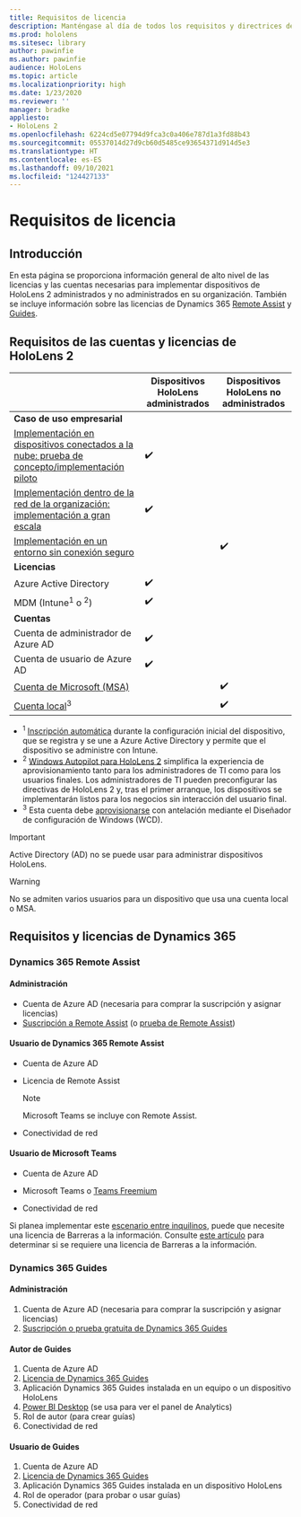 ```yaml
---
title: Requisitos de licencia
description: Manténgase al día de todos los requisitos y directrices de licencia que necesita para la administración de dispositivos móviles, HoloLens y Asistencia remota.
ms.prod: hololens
ms.sitesec: library
author: pawinfie
ms.author: pawinfie
audience: HoloLens
ms.topic: article
ms.localizationpriority: high
ms.date: 1/23/2020
ms.reviewer: ''
manager: bradke
appliesto:
- HoloLens 2
ms.openlocfilehash: 6224cd5e07794d9fca3c0a406e787d1a3fd88b43
ms.sourcegitcommit: 05537014d27d9cb60d5485ce93654371d914d5e3
ms.translationtype: HT
ms.contentlocale: es-ES
ms.lasthandoff: 09/10/2021
ms.locfileid: "124427133"
---
```

# <a name="license-requirements"></a>Requisitos de licencia

## <a name="overview"></a>Introducción
En esta página se proporciona información general de alto nivel de las licencias y las cuentas necesarias para implementar dispositivos de HoloLens 2 administrados y no administrados en su organización. También se incluye información sobre las licencias de Dynamics 365 [Remote Assist](#dynamics-365-remote-assist) y [Guides](#dynamics-365-guides).

## <a name="hololens-2-license-and-account-requirements"></a>Requisitos de las cuentas y licencias de HoloLens 2

 
|       &nbsp;      | Dispositivos HoloLens administrados | Dispositivos HoloLens no administrados |
|-------------------|-----------------|---------------------|
| **Caso de uso empresarial** | | |
| [Implementación en dispositivos conectados a la nube: prueba de concepto/implementación piloto](hololens-requirements.md#scenario-a-deploy-to-cloud-connected-devices)  | ✔️| |
| [Implementación dentro de la red de la organización: implementación a gran escala](hololens-requirements.md#scenario-b-deploy-inside-your-organizations-network) | ✔️| |
| [Implementación en un entorno sin conexión seguro](hololens-requirements.md#scenario-c-deploy-in-secure-offline-environment) | | ✔️ |
| **Licencias** | | |
| Azure Active Directory | ✔️ | |
| MDM (Intune<sup>1</sup> o <sup>2</sup>) | ✔️  | |
| **Cuentas** |  | |
| Cuenta de administrador de Azure AD | ✔️ |  |
| Cuenta de usuario de Azure AD | ✔️ | |
| [Cuenta de Microsoft (MSA)](/windows/security/identity-protection/access-control/microsoft-accounts)| | ✔️ |
| [Cuenta local](/windows/security/identity-protection/access-control/local-accounts)<sup>3</sup> | | ✔️ |
- <sup>1</sup> [Inscripción automática](/mem/intune/enrollment/windows-enroll#enable-windows-10-automatic-enrollment) durante la configuración inicial del dispositivo, que se registra y se une a Azure Active Directory y permite que el dispositivo se administre con Intune.
- <sup>2</sup> [Windows Autopilot para HoloLens 2](hololens2-autopilot.md) simplifica la experiencia de aprovisionamiento tanto para los administradores de TI como para los usuarios finales. Los administradores de TI pueden preconfigurar las directivas de HoloLens 2 y, tras el primer arranque, los dispositivos se implementarán listos para los negocios sin interacción del usuario final.
- <sup>3</sup> Esta cuenta debe [aprovisionarse](hololens-provisioning.md#provisioning-package-hololens-wizard) con antelación mediante el Diseñador de configuración de Windows (WCD).

> [!IMPORTANT]
> Active Directory (AD) no se puede usar para administrar dispositivos HoloLens.
 
> [!WARNING]
> No se admiten varios usuarios para un dispositivo que usa una cuenta local o MSA.

## <a name="dynamics-365-licensing-and-requirements"></a>Requisitos y licencias de Dynamics 365

### <a name="dynamics-365-remote-assist"></a>Dynamics 365 Remote Assist 

#### <a name="admin"></a>Administración

- Cuenta de Azure AD (necesaria para comprar la suscripción y asignar licencias)
- [Suscripción a Remote Assist](/dynamics365/mixed-reality/remote-assist/buy-and-deploy-remote-assist) (o [prueba de Remote Assist](/dynamics365/mixed-reality/remote-assist/try-remote-assist))
    
#### <a name="dynamics-365-remote-assist-user"></a>Usuario de Dynamics 365 Remote Assist

- Cuenta de Azure AD

- Licencia de Remote Assist 

  > [!NOTE]
  > Microsoft Teams se incluye con Remote Assist.

- Conectividad de red

#### <a name="microsoft-teams-user"></a>Usuario de Microsoft Teams

- Cuenta de Azure AD

- Microsoft Teams o [Teams Freemium](https://products.office.com/microsoft-teams/free)

- Conectividad de red

Si planea implementar este [escenario entre inquilinos](/dynamics365/mixed-reality/remote-assist/cross-tenant-overview#scenario-2-leasing-services-to-other-tenants), puede que necesite una licencia de Barreras a la información. Consulte [este artículo](/dynamics365/mixed-reality/remote-assist/cross-tenant-licensing-implementation#step-1-determine-if-information-barriers-are-necessary) para determinar si se requiere una licencia de Barreras a la información.

### <a name="dynamics-365-guides"></a>Dynamics 365 Guides 

#### <a name="admin"></a>Administración

1. Cuenta de Azure AD (necesaria para comprar la suscripción y asignar licencias)
2. [Suscripción o prueba gratuita de Dynamics 365 Guides](/dynamics365/mixed-reality/guides/setup-step-one)

#### <a name="guides-author"></a>Autor de Guides

1. Cuenta de Azure AD
1. [Licencia de Dynamics 365 Guides](/dynamics365/mixed-reality/guides/requirements)
1. Aplicación Dynamics 365 Guides instalada en un equipo o un dispositivo HoloLens
1. [Power BI Desktop](https://powerbi.microsoft.com/desktop/) (se usa para ver el panel de Analytics)
1. Rol de autor (para crear guías)
1. Conectividad de red

#### <a name="guides-user"></a>Usuario de Guides

1. Cuenta de Azure AD
1. [Licencia de Dynamics 365 Guides](/dynamics365/mixed-reality/guides/requirements)
1. Aplicación Dynamics 365 Guides instalada en un dispositivo HoloLens
1. Rol de operador (para probar o usar guías)
1. Conectividad de red
